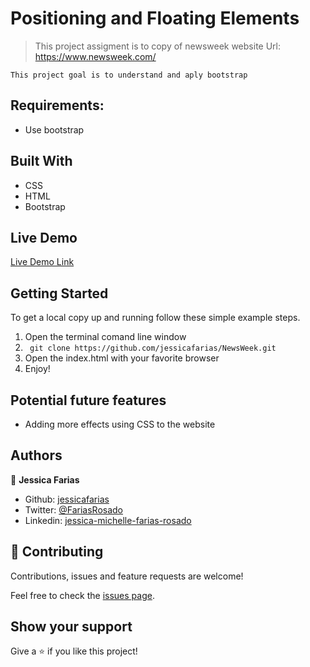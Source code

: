 # Positioning and Floating Elements

> This project assigment is to copy of newsweek website
Url: https://www.newsweek.com/

    This project goal is to understand and aply bootstrap

## Requirements:

- Use bootstrap

## Built With

- CSS
- HTML
- Bootstrap

## Live Demo

[Live Demo Link](https://raw.githack.com/jessicafarias/NewsWeek/version1/index.html)


## Getting Started

To get a local copy up and running follow these simple example steps.

1. Open the terminal comand line window
2. ``` git clone https://github.com/jessicafarias/NewsWeek.git```
3. Open the index.html with your favorite browser
4. Enjoy!

## Potential future features

- Adding more effects using CSS to the website

## Authors

👤 **Jessica Farias**

- Github: [jessicafarias](https://github.com/jessicafarias)
- Twitter: [@FariasRosado](https://twitter.com/FariasRosado)
- Linkedin: [jessica-michelle-farias-rosado](https://www.linkedin.com/in/jessica-michelle-farias-rosado/)

## 🤝 Contributing

Contributions, issues and feature requests are welcome!

Feel free to check the [issues page](issues/).

## Show your support

Give a ⭐️ if you like this project!
